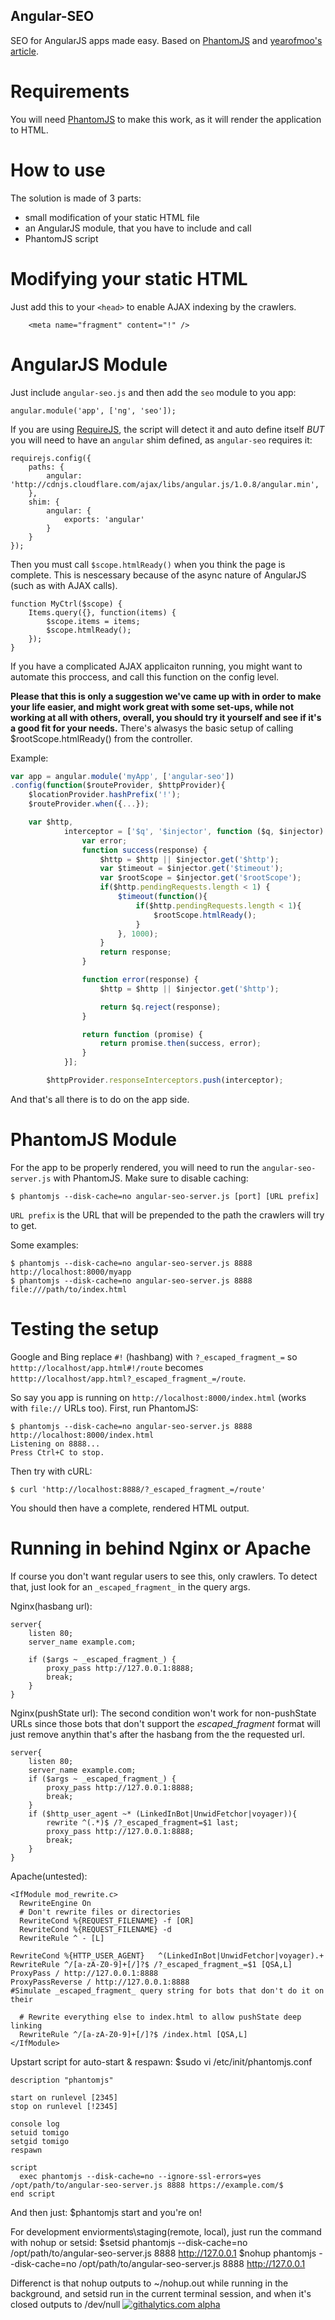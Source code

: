 Angular-SEO
-----------

SEO for AngularJS apps made easy. Based on [PhantomJS](http://phantomjs.org/) and [yearofmoo's article](http://www.yearofmoo.com/2012/11/angularjs-and-seo.html).


Requirements
============

You will need [PhantomJS](http://phantomjs.org/) to make this work, as it will render the application to HTML.


How to use
==========

The solution is made of 3 parts:
- small modification of your static HTML file
- an AngularJS module, that you have to include and call
- PhantomJS script


Modifying your static HTML
==========================

Just add this to your `<head>` to enable AJAX indexing by the crawlers.
```
    <meta name="fragment" content="!" />
```

AngularJS Module
================

Just include `angular-seo.js` and then add the `seo` module to you app:
```
angular.module('app', ['ng', 'seo']);
```

If you are using [RequireJS](http://requirejs.org/), the script will detect it and auto define itself *BUT* you will need to have an `angular` shim defined, as `angular-seo` requires it:
```
requirejs.config({
    paths: {
        angular: 'http://cdnjs.cloudflare.com/ajax/libs/angular.js/1.0.8/angular.min',
    },
    shim: {
        angular: {
            exports: 'angular'
        }
    }
});
```

Then you must call `$scope.htmlReady()` when you think the page is complete. This is nescessary because of the async nature of AngularJS (such as with AJAX calls).
```
function MyCtrl($scope) {
    Items.query({}, function(items) {
        $scope.items = items;
        $scope.htmlReady();
    });
}
```

If you have a complicated AJAX applicaiton running, you might want to automate this proccess, and call this function on the config level.

**Please that this is only a suggestion we've came up with in order to make your life easier, and might work great with some set-ups, while not working at all with others, overall, you should try it yourself and see if it's a good fit for your needs.**
There's alwasys the basic setup of calling $rootScope.htmlReady() from the controller.

Example:
```javascript
var app = angular.module('myApp', ['angular-seo'])
.config(function($routeProvider, $httpProvider){
    $locationProvider.hashPrefix('!');
    $routeProvider.when({...});

    var $http,
            interceptor = ['$q', '$injector', function ($q, $injector) {
                var error;
                function success(response) {
                    $http = $http || $injector.get('$http');
                    var $timeout = $injector.get('$timeout');
                    var $rootScope = $injector.get('$rootScope');
                    if($http.pendingRequests.length < 1) {
                        $timeout(function(){
                            if($http.pendingRequests.length < 1){
                                $rootScope.htmlReady();
                            }
                        }, 1000);
                    }
                    return response;
                }

                function error(response) {
                    $http = $http || $injector.get('$http');

                    return $q.reject(response);
                }

                return function (promise) {
                    return promise.then(success, error);
                }
            }];

        $httpProvider.responseInterceptors.push(interceptor);
```

And that's all there is to do on the app side.


PhantomJS Module
================

For the app to be properly rendered, you will need to run the `angular-seo-server.js` with PhantomJS.
Make sure to disable caching:
```
$ phantomjs --disk-cache=no angular-seo-server.js [port] [URL prefix]
```

`URL prefix` is the URL that will be prepended to the path the crawlers will try to get.

Some examples:
```
$ phantomjs --disk-cache=no angular-seo-server.js 8888 http://localhost:8000/myapp
$ phantomjs --disk-cache=no angular-seo-server.js 8888 file:///path/to/index.html
```


Testing the setup
=================

Google and Bing replace `#!` (hashbang) with `?_escaped_fragment_=` so `htttp://localhost/app.html#!/route` becomes `htttp://localhost/app.html?_escaped_fragment_=/route`.

So say you app is running on `http://localhost:8000/index.html` (works with `file://` URLs too).
First, run PhantomJS:
```
$ phantomjs --disk-cache=no angular-seo-server.js 8888 http://localhost:8000/index.html
Listening on 8888...
Press Ctrl+C to stop.
```

Then try with cURL:
```
$ curl 'http://localhost:8888/?_escaped_fragment_=/route'
```

You should then have a complete, rendered HTML output.


Running in behind Nginx or Apache
==================================

If course you don't want regular users to see this, only crawlers.
To detect that, just look for an `_escaped_fragment_` in the query args.

Nginx(hasbang url):
```
server{
    listen 80;
    server_name example.com;

    if ($args ~ _escaped_fragment_) {
        proxy_pass http://127.0.0.1:8888;
        break;
    }
}

```
Nginx(pushState url):
The second condition won't work for non-pushState URLs since those bots that don't support the _escaped_fragment_ format will just
remove anythin that's after the hasbang from the the requested url.
```
server{
    listen 80;
    server_name example.com;
    if ($args ~ _escaped_fragment_) {
        proxy_pass http://127.0.0.1:8888;
        break;
    }
    if ($http_user_agent ~* (LinkedInBot|UnwidFetchor|voyager)){
        rewrite ^(.*)$ /?_escaped_fragment=$1 last;
        proxy_pass http://127.0.0.1:8888;
        break;
    }
}
```

Apache(untested):
```
<IfModule mod_rewrite.c>
  RewriteEngine On
  # Don't rewrite files or directories
  RewriteCond %{REQUEST_FILENAME} -f [OR]
  RewriteCond %{REQUEST_FILENAME} -d
  RewriteRule ^ - [L]

RewriteCond %{HTTP_USER_AGENT}   ^(LinkedInBot|UnwidFetchor|voyager).+
RewriteRule ^/[a-zA-Z0-9]+[/]?$ /?_escaped_fragment_=$1 [QSA,L]
ProxyPass / http://127.0.0.1:8888
ProxyPassReverse / http://127.0.0.1:8888
#Simulate _escaped_fragment_ query string for bots that don't do it on their

  # Rewrite everything else to index.html to allow pushState deep linking
  RewriteRule ^/[a-zA-Z0-9]+[/]?$ /index.html [QSA,L]
</IfModule>
```

Upstart script for auto-start & respawn:
$sudo vi /etc/init/phantomjs.conf
```
description "phantomjs"

start on runlevel [2345]
stop on runlevel [!2345]

console log
setuid tomigo
setgid tomigo
respawn

script
  exec phantomjs --disk-cache=no --ignore-ssl-errors=yes /opt/path/to/angular-seo-server.js 8888 https://example.com/$
end script

```

And then just:
$phantomjs start
and you're on!

For development enviorments\staging(remote, local), just run the command with nohup or setsid:
$setsid phantomjs --disk-cache=no /opt/path/to/angular-seo-server.js 8888 http://127.0.0.1
$nohup phantomjs --disk-cache=no /opt/path/to/angular-seo-server.js 8888 http://127.0.0.1

Differenct is that nohup outputs to ~/nohup.out while running in the background, and setsid run in the current terminal session, and
when it's closed outputs to /dev/null
[![githalytics.com alpha](https://cruel-carlota.pagodabox.com/3a55c16a191c4c8222beddcf429c2608 "githalytics.com")](http://githalytics.com/steeve/angular-seo)
